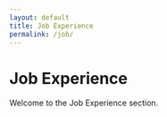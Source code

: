 ```yaml
---
layout: default
title: Job Experience
permalink: /job/
---
```


# Job Experience

Welcome to the Job Experience section.
